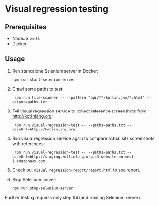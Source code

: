 Visual regression testing
=========================

## Prerequisites

- NodeJS >= 6.
- Docker.

## Usage

1. Run standalone Selenium server in Docker: 
   ```
   npm run start-selenium-server
   ```

2. Crawl some paths to test:
   ```
    npm run file-scanner -- --pattern "api/**/kotlin.jvm/*.html" --output=paths.txt
    ```

3. Tell visual regression service to collect reference screenshots from http://kotlinlang.org:
   ```
    npm run visual-regression-test -- --paths=paths.txt --baseUrl=http://kotlinlang.org
    ```

4. Run visual regression service again to compare actual site screenshots with references:
   ```
    npm run visual-regression-test -- --paths=paths.txt --baseUrl=http://staging.kotlinlang.org.s3-website-eu-west-1.amazonaws.com
    ```

5. Check out `visual-regression-report/report.html` to see report.

6. Stop Selenium server: 
   ```
   npm run stop-selenium-server
   ```
   
Further testing requires only step #4 (and running Selenium server).